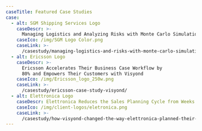 ```yaml
---
caseTitle: Featured Case Studies
case:
  - alt: SGM Shipping Services Logo
    caseDescr: >-
      Managing Logistics and Analyzing Risks with Monte Carlo Simulations
    caseIco: /img/SGM Logo Color.png 
    caseLink: >-
      /casestudy/managing-logistics-and-risks-with-monte-carlo-simulations-sgm-shipping-services/
  - alt: Ericsson Logo
    caseDescr: >-
      Ericsson Accelerates Their Business Case Workflow by
      80% and Empowers Their Customers with Visyond
    caseIco: /img/Ericsson_logo_250w.png
    caseLink: >-
      /casestudy/ericsson-case-study-visyond/
  - alt: Elettronica Logo
    caseDescr: Elettronica Reduces the Sales Planning Cycle from Weeks to Hours
    caseIco: /img/client-logos/eletronica.png
    caseLink: >-
      /casestudy/how-visyond-changed-the-way-elettronica-planned-their-sales-and-shortened-the-process-from-weeks-to-hours/
---
```


